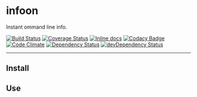 # infoon

Instant ommand line info.

[![Build Status](https://travis-ci.org/opensoars/infoon.svg)](https://travis-ci.org/opensoars/infoon)
[![Coverage Status](https://coveralls.io/repos/opensoars/infoon/badge.svg?branch=master&service=github)](https://coveralls.io/github/opensoars/infoon?branch=master)
[![Inline docs](http://inch-ci.org/github/opensoars/infoon.svg?branch=master)](http://inch-ci.org/github/opensoars/infoon)
[![Codacy Badge](https://api.codacy.com/project/badge/f3e64501763645b9aa483bf83a4dd1d5)](https://www.codacy.com/app/sam_1700/infoon)
[![Code Climate](https://codeclimate.com/github/opensoars/infoon/badges/gpa.svg)](https://codeclimate.com/github/opensoars/infoon)
[![Dependency Status](https://david-dm.org/opensoars/infoon.svg)](https://david-dm.org/opensoars/infoon)
[![devDependency Status](https://david-dm.org/opensoars/infoon/dev-status.svg)](https://david-dm.org/opensoars/infoon#info=devDependencies)

---


## Install

## Use